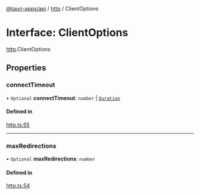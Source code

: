 [@tauri-apps/api](../README.md) / [http](../modules/http.md) / ClientOptions

# Interface: ClientOptions

[http](../modules/http.md).ClientOptions

## Properties

### connectTimeout

• `Optional` **connectTimeout**: `number` \| [`Duration`](http.Duration.md)

#### Defined in

[http.ts:55](https://github.com/tauri-apps/tauri/blob/c8667f9/tooling/api/src/http.ts#L55)

___

### maxRedirections

• `Optional` **maxRedirections**: `number`

#### Defined in

[http.ts:54](https://github.com/tauri-apps/tauri/blob/c8667f9/tooling/api/src/http.ts#L54)
